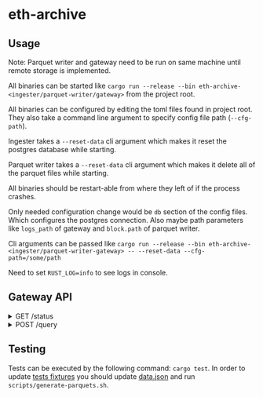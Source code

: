 # eth-archive

## Usage

Note: Parquet writer and gateway need to be run on same machine until remote storage is implemented.

All binaries can be started like `cargo run --release --bin eth-archive-<ingester/parquet-writer/gateway>` from the project root.

All binaries can be configured by editing the toml files found in project root. They also take a command line argument to specify config file path (`--cfg-path`).

Ingester takes a `--reset-data` cli argument which makes it reset the postgres database while starting.

Parquet writer takes a `--reset-data` cli argument which makes it delete all of the parquet files while starting.

All binaries should be restart-able from where they left of if the process crashes.

Only needed configuration change would be `db` section of the config files. Which configures the postgres connection. Also maybe path parameters like `logs_path` of gateway and `block.path` of parquet writer.

Cli arguments can be passed like `cargo run --release --bin eth-archive-<ingester/parquet-writer-gateway> -- --reset-data --cfg-path=/some/path`

Need to set `RUST_LOG=info` to see logs in console.

## Gateway API

<details>
<summary>GET /status</summary>
response:

```javascript
{
  "parquetBlockNumber": number, // max block number in the parquet storage
  "dbMaxBlockNumber": number, // max block number in hot storage
  "dbMinBlockNumber": number, // min block number in hot storage
}
```

</details>

<details>
<summary>POST /query</summary>
Query can terminate due to;

- maximum query time limit being reached
- maximum number of logs being found
- scanning up to the target block

Client can continue querying using the `nextBlock` field in the response

request:

```javascript
{
  "fromBlock": number, // starting block number to include in range
  "toBlock": Option<number>, // ending block number of the range. returned block range is [fromBlock, toBlock). So toBlock is not included.
  "logs": [{
    "address": string, // address of the contract
    // if topics[0] is ["a", "b", "c"] the logs will be filtered so only logs that have "a", "b" or "c" as their first topic will be returned.
    // if topics[0] is an empty array, any topic will pass the filter
    "topics": [[string]],
    "fieldSelection": FieldSelection
  }],
}
```
[FieldSelection](https://github.com/subsquid/eth-archive/blob/master/gateway/src/field_selection.rs)

response:

```javascript
{
  "data": [{
    "block": BlockData,
    "transactions": [TransacitonData],
    "logs": [LogData],
  }],
  "metrics": {
    "buildQuery": number, // milliseconds it took to build the query
    "runQuery": number, // milliseconds it took to run the query
    "serializeResult": number, // milliseconds it took to serialize the results to common types (doesn't include json serialization time) 
    "total": number, // total number of milliseconds (doesn't include json serialization time)
  },
  "status": {
    "parquetBlockNumber": number, // max block number in the parquet storage
    "dbMaxBlockNumber": number, // max block number in hot storage
    "dbMinBlockNumber": number, // min block number in hot storage
  },
  "nextBlock": number, // next block number to query from
}

```

</details>

## Testing

Tests can be executed by the following command: `cargo test`.
In order to update [tests fixtures](gateway/tests/data) you should update [data.json](scripts/generate-parquets/data.json) and run `scripts/generate-parquets.sh`.
